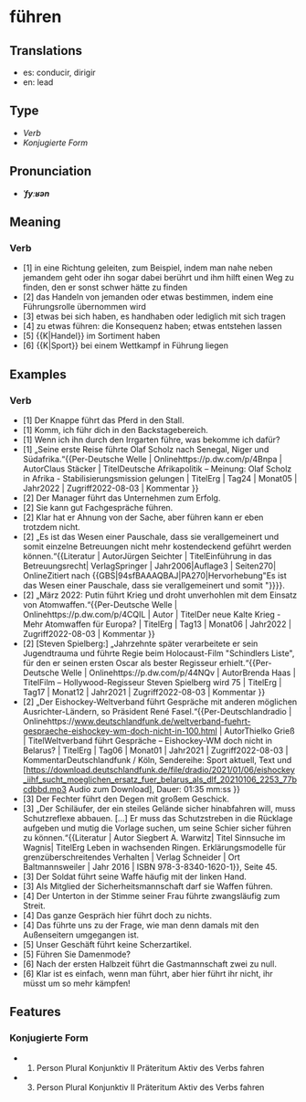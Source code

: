 # führen
## Translations
- es: conducir, dirigir
- en: lead
## Type
- _Verb_
- _Konjugierte Form_
## Pronunciation
- **_ˈfyːʁən_**
## Meaning
### Verb
- [1] in eine Richtung geleiten, zum Beispiel, indem man nahe neben jemandem geht oder ihn sogar dabei berührt und ihm hilft einen Weg zu finden, den er sonst schwer hätte zu finden
- [2] das Handeln von jemanden oder etwas bestimmen, indem eine Führungsrolle übernommen wird
- [3] etwas bei sich haben, es handhaben oder lediglich mit sich tragen
- [4] zu etwas führen: die Konsequenz haben; etwas entstehen lassen
- [5] {{K|Handel}} im Sortiment haben
- [6] {{K|Sport}} bei einem Wettkampf in Führung liegen
## Examples
### Verb
- [1] Der Knappe führt das Pferd in den Stall.
- [1] Komm, ich führ dich in den Backstagebereich.
- [1] Wenn ich ihn durch den Irrgarten führe, was bekomme ich dafür?
- [1] „Seine erste Reise führte Olaf Scholz nach Senegal, Niger und Südafrika.“<ref>{{Per-Deutsche Welle | Onlinehttps://p.dw.com/p/4Bnpa | AutorClaus Stäcker | TitelDeutsche Afrikapolitik – Meinung: Olaf Scholz in Afrika - Stabilisierungsmission gelungen | TitelErg | Tag24 | Monat05 | Jahr2022 | Zugriff2022-08-03 | Kommentar }}</ref>
- [2] Der Manager führt das Unternehmen zum Erfolg.
- [2] Sie kann gut Fachgespräche führen.
- [2] Klar hat er Ahnung von der Sache, aber führen kann er eben trotzdem nicht.
- [2] „Es ist das Wesen einer Pauschale, dass sie verallgemeinert und somit einzelne Betreuungen nicht mehr kostendeckend geführt werden können.“<ref>{{Literatur | AutorJürgen Seichter | TitelEinführung in das Betreuungsrecht| VerlagSpringer | Jahr2006|Auflage3 | Seiten270| OnlineZitiert nach {{GBS|94sfBAAAQBAJ|PA270|Hervorhebung"Es ist das Wesen einer Pauschale, dass sie verallgemeinert und somit "}}}}.</ref>
- [2] „März 2022: Putin führt Krieg und droht unverhohlen mit dem Einsatz von Atomwaffen.“<ref>{{Per-Deutsche Welle | Onlinehttps://p.dw.com/p/4CQIL | Autor | TitelDer neue Kalte Krieg - Mehr Atomwaffen für Europa? | TitelErg | Tag13 | Monat06 | Jahr2022 | Zugriff2022-08-03 | Kommentar }}</ref>
- [2] [Steven Spielberg:] „Jahrzehnte später verarbeitete er sein Jugendtrauma und führte Regie beim Holocaust-Film "Schindlers Liste", für den er seinen ersten Oscar als bester Regisseur erhielt.“<ref>{{Per-Deutsche Welle | Onlinehttps://p.dw.com/p/44NQv | AutorBrenda Haas  | TitelFilm – Hollywood-Regisseur Steven Spielberg wird 75 | TitelErg | Tag17 | Monat12 | Jahr2021 | Zugriff2022-08-03 | Kommentar }}</ref>
- [2] „Der Eishockey-Weltverband führt Gespräche mit anderen möglichen Ausrichter-Ländern, so Präsident René Fasel.“<ref>{{Per-Deutschlandradio | Onlinehttps://www.deutschlandfunk.de/weltverband-fuehrt-gespraeche-eishockey-wm-doch-nicht-in-100.html | AutorThielko Grieß | TitelWeltverband führt Gespräche – Eishockey-WM doch nicht in Belarus? | TitelErg | Tag06 | Monat01 | Jahr2021 | Zugriff2022-08-03 | KommentarDeutschlandfunk / Köln, Sendereihe: Sport aktuell, Text und [https://download.deutschlandfunk.de/file/dradio/2021/01/06/eishockey_iihf_sucht_moeglichen_ersatz_fuer_belarus_als_dlf_20210106_2253_77bcdbbd.mp3 Audio zum Download], Dauer: 01:35 mm:ss }}</ref>
- [3] Der Fechter führt den Degen mit großem Geschick.
- [3] „Der Schiläufer, der ein steiles Gelände sicher hinabfahren will, muss Schutzreflexe abbauen. […] Er muss das Schutzstreben in die Rücklage aufgeben und mutig die Vorlage suchen, um seine Schier sicher führen zu können.“<ref>{{Literatur | Autor Siegbert A. Warwitz| Titel Sinnsuche im Wagnis| TitelErg Leben in wachsenden Ringen. Erklärungsmodelle für grenzüberschreitendes Verhalten | Verlag Schneider | Ort Baltmannsweiler | Jahr 2016 | ISBN 978-3-8340-1620-1}}, Seite 45.</ref>
- [3] Der Soldat führt seine Waffe häufig mit der linken Hand.
- [3] Als Mitglied der Sicherheitsmannschaft darf sie Waffen führen.
- [4] Der Unterton in der Stimme seiner Frau führte zwangsläufig zum Streit.
- [4] Das ganze Gespräch hier führt doch zu nichts.
- [4] Das führte uns zu der Frage, wie man denn damals mit den Außenseitern umgegangen ist.
- [5] Unser Geschäft führt keine Scherzartikel.
- [5] Führen Sie Damenmode?
- [6] Nach der ersten Halbzeit führt die Gastmannschaft zwei zu null.
- [6] Klar ist es einfach, wenn man führt, aber hier führt ihr nicht, ihr müsst um so mehr kämpfen!
## Features
### Konjugierte Form
- 1. Person Plural Konjunktiv II Präteritum Aktiv des Verbs fahren
- 3. Person Plural Konjunktiv II Präteritum Aktiv des Verbs fahren

